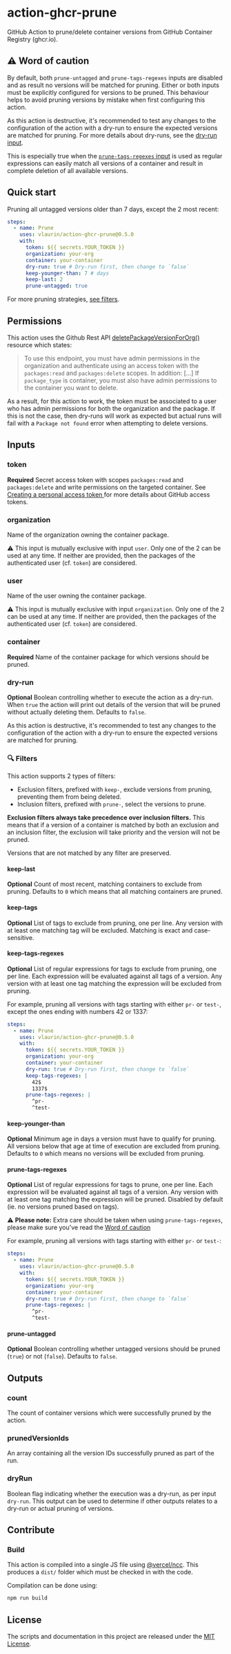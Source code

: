 # action-ghcr-prune

GitHub Action to prune/delete container versions from GitHub Container Registry (ghcr.io).

## ⚠️ Word of caution

By default, both `prune-untagged` and `prune-tags-regexes` inputs are disabled and as result no versions will be matched for pruning. Either or both inputs must be explicitly configured for versions to be pruned. This behaviour helps to avoid pruning versions by mistake when first configuring this action.

As this action is destructive, it's recommended to test any changes to the configuration of the action with a dry-run to ensure the expected versions are matched for pruning. For more details about dry-runs, see the [dry-run input](#dry-run).

This is especially true when the [`prune-tags-regexes` input](#prune-tags-regexes) is used as regular expressions can easily match all versions of a container and result in complete deletion of all available versions.

## Quick start

Pruning all untagged versions older than 7 days, except the 2 most recent:
```yml
steps:
  - name: Prune
    uses: vlaurin/action-ghcr-prune@0.5.0
    with:
      token: ${{ secrets.YOUR_TOKEN }}
      organization: your-org
      container: your-container
      dry-run: true # Dry-run first, then change to `false`
      keep-younger-than: 7 # days
      keep-last: 2
      prune-untagged: true
```

For more pruning strategies, [see filters](#Filters).

## Permissions

This action uses the Github Rest API [deletePackageVersionForOrg()](https://octokit.github.io/rest.js/v18#packages-delete-package-version-for-org) resource which states:
> To use this endpoint, you must have admin permissions in the organization and authenticate using an access token with the `packages:read` and `packages:delete` scopes. In addition:
> [...]
> If `package_type` is container, you must also have admin permissions to the container you want to delete.

As a result, for this action to work, the token must be associated to a user who has admin permissions for both the organization and the package. If this is not the case, then dry-runs will work as expected but actual runs will fail with a `Package not found` error when attempting to delete versions.

## Inputs

### token

**Required** Secret access token with scopes `packages:read` and `packages:delete` and write permissions on the targeted container. See [Creating a personal access token
](https://docs.github.com/en/github/authenticating-to-github/keeping-your-account-and-data-secure/creating-a-personal-access-token) for more details about GitHub access tokens.

### organization

Name of the organization owning the container package.

:warning: This input is mutually exclusive with input `user`.
Only one of the 2 can be used at any time.
If neither are provided, then the packages of the authenticated user (cf. `token`) are considered.

### user

Name of the user owning the container package.

:warning: This input is mutually exclusive with input `organization`.
Only one of the 2 can be used at any time.
If neither are provided, then the packages of the authenticated user (cf. `token`) are considered.

### container

**Required** Name of the container package for which versions should be pruned.

### dry-run

**Optional** Boolean controlling whether to execute the action as a dry-run. When `true` the action will print out details of the version that will be pruned without actually deleting them. Defaults to `false`.

As this action is destructive, it's recommended to test any changes to the configuration of the action with a dry-run to ensure the expected versions are matched for pruning.

### :mag: Filters

This action supports 2 types of filters:

- Exclusion filters, prefixed with `keep-`, exclude versions from pruning, preventing them from being deleted.
- Inclusion filters, prefixed with `prune-`, select the versions to prune.

**Exclusion filters always take precedence over inclusion filters.**
This means that if a version of a container is matched by both an exclusion and an inclusion filter, the exclusion will take priority and the version will not be pruned.

Versions that are not matched by any filter are preserved.

#### keep-last

**Optional** Count of most recent, matching containers to exclude from pruning. Defaults to `0` which means that all matching containers are pruned.

#### keep-tags

**Optional** List of tags to exclude from pruning, one per line.
Any version with at least one matching tag will be excluded.
Matching is exact and case-sensitive.

#### keep-tags-regexes

**Optional** List of regular expressions for tags to exclude from pruning, one per line.
Each expression will be evaluated against all tags of a version. Any version with at least one tag matching the expression will be excluded from pruning.

For example, pruning all versions with tags starting with either `pr-` or `test-`, except the ones ending with numbers 42 or 1337:

```yml
steps:
  - name: Prune
    uses: vlaurin/action-ghcr-prune@0.5.0
    with:
      token: ${{ secrets.YOUR_TOKEN }}
      organization: your-org
      container: your-container
      dry-run: true # Dry-run first, then change to `false`
      keep-tags-regexes: |
        42$
        1337$
      prune-tags-regexes: |
        ^pr-
        ^test-
```

#### keep-younger-than

**Optional** Minimum age in days a version must have to qualify for pruning. All versions below that age at time of execution are excluded from pruning. Defaults to `0` which means no versions will be excluded from pruning.

#### prune-tags-regexes

**Optional** List of regular expressions for tags to prune, one per line.
Each expression will be evaluated against all tags of a version.
Any version with at least one tag matching the expression will be pruned.
Disabled by default (ie. no versions pruned based on tags).

:warning: **Please note:** Extra care should be taken when using `prune-tags-regexes`, please make sure you've read the [Word of caution](#word-of-caution)


For example, pruning all versions with tags starting with either `pr-` or `test-`:
```yml
steps:
  - name: Prune
    uses: vlaurin/action-ghcr-prune@0.5.0
    with:
      token: ${{ secrets.YOUR_TOKEN }}
      organization: your-org
      container: your-container
      dry-run: true # Dry-run first, then change to `false`
      prune-tags-regexes: |
        ^pr-
        ^test-
```

#### prune-untagged

**Optional** Boolean controlling whether untagged versions should be pruned (`true`) or not (`false`). Defaults to `false`.

## Outputs

### count

The count of container versions which were successfully pruned by the action.

### prunedVersionIds

An array containing all the version IDs successfully pruned as part of the run.

### dryRun

Boolean flag indicating whether the execution was a dry-run, as per input `dry-run`. This output can be used to determine if other outputs relates to a dry-run or actual pruning of versions.

## Contribute

### Build

This action is compiled into a single JS file using [@vercel/ncc](https://github.com/vercel/ncc). This produces a `dist/` folder which must be checked in with the code.

Compilation can be done using:

```bash
npm run build
```

## License

The scripts and documentation in this project are released under the [MIT License](LICENSE).
